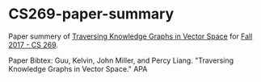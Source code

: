 # CS269-paper-summary

Paper summery of [Traversing Knowledge Graphs in Vector Space]("https://arxiv.org/abs/1506.01094") for [Fall 2017 - CS 269](https://uclanlp.github.io/CS269-17/overview). 

Paper Bibtex:
Guu, Kelvin, John Miller, and Percy Liang. "Traversing Knowledge Graphs in Vector Space."
APA	
